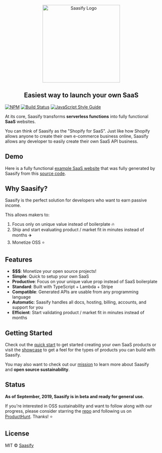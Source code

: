 <p align="center">
  <a href="https://saasify.sh" title="Saasify">
    <img src="https://raw.githubusercontent.com/saasify-sh/saasify/master/logo-vert-white@4x.png" alt="Saasify Logo" width="256" />
  </a>
</p>

<h2 align="center" class='subtitle'>Easiest way to launch your own SaaS</h2>

[![NPM](https://img.shields.io/npm/v/saasify.svg)](https://www.npmjs.com/package/saasify) [![Build Status](https://travis-ci.com/saasify-sh/saasify.svg?branch=master)](https://travis-ci.com/saasify-sh/saasify) [![JavaScript Style Guide](https://img.shields.io/badge/code_style-standard-brightgreen.svg)](https://standardjs.com)

At its core, Saasify transforms **serverless functions** into fully functional **SaaS** websites.

You can think of Saasify as the "Shopify for SaaS". Just like how Shopify allows anyone to create their own e-commerce business online, Saasify allows any developer to easily create their own SaaS API business.

## Demo

Here is a fully functional [example SaaS website](https://puppet-master.sh ':target=_blank') that was fully generated by Saasify from this [source code](https://github.com/saasify-sh/puppet-master ':target=_blank').

## Why Saasify?

Saasify is the perfect solution for developers who want to earn passive income.

This allows makers to:

1. Focus only on unique value instead of boilerplate 🔥
2. Ship and start evaluating product / market fit in minutes instead of months ✈️
3. Monetize OSS ⭐️

## Features

- **$$$**: Monetize your open source projects!
- **Simple**: Quick to setup your own SaaS
- **Productive**: Focus on your unique value prop instead of SaaS boilerplate
- **Standard**: Built with TypeScript + Lambda + Stripe
- **Compatible**: Generated APIs are usable from any programming language
- **Automatic**: Saasify handles all docs, hosting, billing, accounts, and support for you
- **Efficient**: Start validating product / market fit in minutes instead of months

## Getting Started

Check out the [quick start](https://saasify.sh/#/quick-start) to get started creating your own SaaS products or visit the [showcase](https://saasify.sh/#/showcase) to get a feel for the types of products you can build with Saasify.

You may also want to check out our [mission](https://saasify.sh/#/mission) to learn more about Saasify and **open source sustainability**.

## Status

**As of September, 2019, Saasify is in beta and ready for general use.**

If you're interested in OSS sustainability and want to follow along with our progress, please consider starring the [repo](https://github.com/saasify-sh/saasify) and following us on [ProductHunt](https://www.producthunt.com/upcoming/saasify-2). Thanks! ⭐️

## License

MIT © [Saasify](https://saasify.sh)
